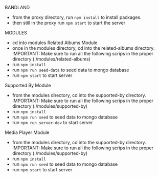 BANDLAND
- from the proxy directory, run `npm install` to install packages.
- then still in the proxy run `npm start` to start the server

MODULES
- cd into modules
Related Albums Module
- once in the modules directory, cd into the related-albums directory.
IMPORTANT: Make sure to run all the following scrips in the proper directory (./modules/related-albums)
- run `npm install`
- run `npm run seed-data` to seed data to mongo database
- run `npm start` to start server

Supported By Module
- from the modules directory, cd into the supported-by directory.
IMPORTANT: Make sure to run all the following scrips in the proper directory (./modules/supported-by)
- run `npm install`
- run `npm run seed` to seed data to mongo database
- run `npm run server-dev` to start server

Media Player Module
- from the modules directory, cd into the supported-by directory.
IMPORTANT: Make sure to run all the following scrips in the proper directory (./modules/supported-by)
- run `npm install`
- run `npm run seed` to seed data to mongo database
- run `npm start` to start server
